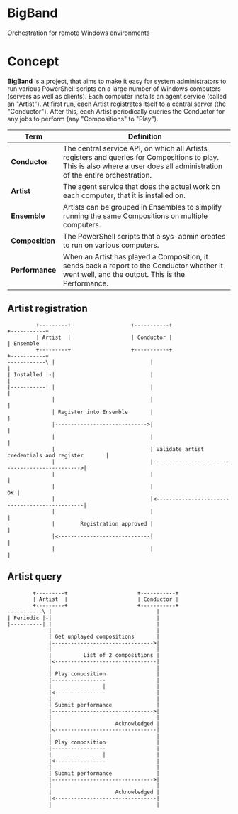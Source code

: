 # BigBand
Orchestration for remote Windows environments

# Concept

**BigBand** is a project, that aims to make it easy for system administrators to run various PowerShell scripts on a large number of Windows computers (servers as well as clients). Each computer installs an agent service (called an "Artist"). At first run, each Artist registrates itself to a central server (the "Conductor"). After this, each Artist periodically queries the Conductor for any jobs to perform (any "Compositions" to "Play").

| Term | Definition |
| ---- | ---------- |
| **Conductor** | The central service API, on which all Artists registers and queries for Compositions to play.<br>This is also where a user does all administration of the entire orchestration. |
| **Artist** | The agent service that does the actual work on each computer, that it is installed on. |
| **Ensemble** | Artists can be grouped in Ensembles to simplify running the same Compositions on multiple computers. |
| **Composition** | The PowerShell scripts that a sys-admin creates to run on various computers. |
| **Performance** | When an Artist has played a Composition, it sends back a report to the Conductor whether it went well, and the output. This is the Performance. |

## Artist registration

             +---------+                   +-----------+                                    +-----------+
             | Artist  |                   | Conductor |                                    | Ensemble  |
             +---------+                   +-----------+                                    +-----------+
    ------------\ |                              |                                                |
    | Installed |-|                              |                                                |
    |-----------| |                              |                                                |
                  |                              |                                                |
                  | Register into Ensemble       |                                                |
                  |----------------------------->|                                                |
                  |                              |                                                |
                  |                              | Validate artist credentials and register       |
                  |                              |----------------------------------------------->|
                  |                              |                                                |
                  |                              |                                             OK |
                  |                              |<-----------------------------------------------|
                  |                              |                                                |
                  |        Registration approved |                                                |
                  |<-----------------------------|                                                |
                  |                              |                                                |
                  
## Artist query

            +---------+                      +-----------+
            | Artist  |                      | Conductor |
            +---------+                      +-----------+
    -----------\ |                                 |
    | Periodic |-|                                 |
    |----------| |                                 |
                 |                                 |
                 | Get unplayed compositions       |
                 |-------------------------------->|
                 |                                 |
                 |          List of 2 compositions |
                 |<--------------------------------|
                 |                                 |
                 | Play composition                |
                 |-----------------                |
                 |                |                |
                 |<----------------                |
                 |                                 |
                 | Submit performance              |
                 |-------------------------------->|
                 |                                 |
                 |                    Acknowledged |
                 |<--------------------------------|
                 |                                 |
                 | Play composition                |
                 |-----------------                |
                 |                |                |
                 |<----------------                |
                 |                                 |
                 | Submit performance              |
                 |-------------------------------->|
                 |                                 |
                 |                    Acknowledged |
                 |<--------------------------------|
                 |                                 |
